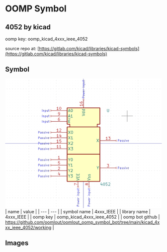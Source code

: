 # OOMP Symbol  
## 4052  by kicad  
  
oomp key: oomp_kicad_4xxx_ieee_4052  
  
source repo at: [https://gitlab.com/kicad/libraries/kicad-symbols](https://gitlab.com/kicad/libraries/kicad-symbols)  
## Symbol  
  
[![working.png](working_600.png)](working.png)  
| name | value | 
| --- | --- | 
| symbol name | 4xxx_IEEE | 
| library name | 4xxx_IEEE | 
| oomp key | oomp_kicad_4xxx_ieee_4052 | 
| oomp bot github | https://github.com/oomlout/oomlout_oomp_symbol_bot/tree/main/kicad_4xxx_ieee_4052/working | 
## Images  
